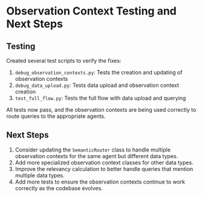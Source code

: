 # Observation Context Testing and Next Steps

## Testing

Created several test scripts to verify the fixes:

1. `debug_observation_contexts.py`: Tests the creation and updating of observation contexts
2. `debug_data_upload.py`: Tests data upload and observation context creation
3. `test_full_flow.py`: Tests the full flow with data upload and querying

All tests now pass, and the observation contexts are being used correctly to route queries to the appropriate agents.

## Next Steps

1. Consider updating the `SemanticRouter` class to handle multiple observation contexts for the same agent but different data types.
2. Add more specialized observation context classes for other data types.
3. Improve the relevancy calculation to better handle queries that mention multiple data types.
4. Add more tests to ensure the observation contexts continue to work correctly as the codebase evolves. 